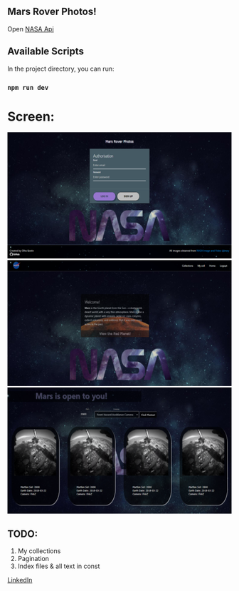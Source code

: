 ## Mars Rover Photos! 
 
Open [NASA Api](http://api.nasa.gov/) 

## Available Scripts

In the project directory, you can run:

### `npm run dev`

# Screen:

![](client/src/images/authscreen.png)
![](client/src/images/homescreen.png)
![](client/src/images/collectionsscreen.png)

## TODO:

1. My collections
2. Pagination
3. Index files & all text in const

[LinkedIn](https://www.linkedin.com/in/olha-kostiv-84918421a/)
